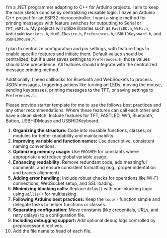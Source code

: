 I'm a .NET programmer adapting to C++ for Arduino projects. I aim to keep the main sketch concise by centralizing reusable logic. I have an Arduino C++ project for an ESP32 microcontroller. I want a single method for printing messages with feature switches for outputting to Serial or `TFT_eSPI.h`. My projects will utilize libraries such as `FastLED.h`, `WiFi.h`, `ArduinoWebsockets.h`, `NimBLEDevice.h`, `Preferences.h`, `USBHIDKeyboard.h`, and `USBHIDMouse.h`.

I plan to centralize configuration and pin settings, with feature flags to enable specific features and initiate them. Default values should be centralized, but if a user saves settings to `Preferences.h`, those values should take precedence. All features should integrate with the centralized message printing method.

Additionally, I need callbacks for Bluetooth and WebSockets to process JSON messages, triggering actions like turning on LEDs, moving the mouse, sending keypresses, printing messages to the TFT, or saving settings to `Preferences.h`.

Please provide starter template for me to use the follows best practices and any other recommendations. Where these features can call each other and have a clean sketch. Include features for TFT, FASTLED, Wifi, Bluetooth, Button, USBHIDMouse and USBHIDKeyboard.

1. **Organizing the structure:** Code into reusable functions, classes, or modules for better readability and maintainability.
2. **Improving variable and function names:** Use descriptive, consistent naming conventions.
3. **Optimizing memory usage:** Use `PROGMEM` for constants where appropriate and reduce global variable usage.
4. **Enhancing readability:** Remove redundant code, add meaningful comments, and ensure consistent formatting (e.g., proper indentation and braces alignment).
5. **Adding error handling:** Include robust checks for operations like Wi-Fi connections, WebSocket setup, and SSL loading.
6. **Minimizing blocking calls:** Replace `delay()` with non-blocking logic using `millis()` for multitasking.
7. **Following Arduino best practices:** Keep the `loop()` function simple and delegate tasks to helper functions or classes.
8. **Separating configuration:** Move constants (like credentials, URLs, and retry delays) to a configuration file.
9. **Including debugging support:** Add optional debug logs controlled by preprocessor directives.
10. Add the file name to head of each file.
